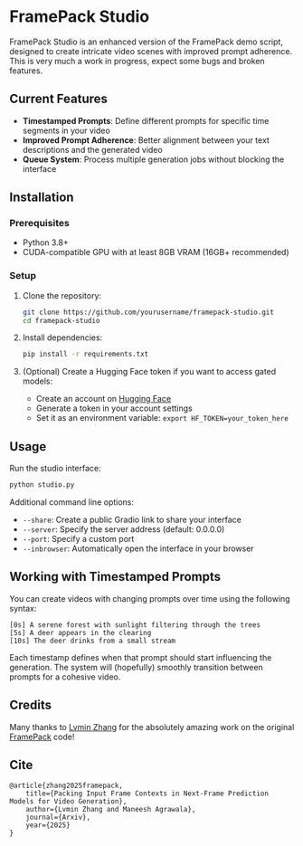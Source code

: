 # FramePack Studio

FramePack Studio is an enhanced version of the FramePack demo script, designed to create intricate video scenes with improved prompt adherence. This is very much a work in progress, expect some bugs and broken features. 

## Current Features

- **Timestamped Prompts**: Define different prompts for specific time segments in your video
- **Improved Prompt Adherence**: Better alignment between your text descriptions and the generated video
- **Queue System**: Process multiple generation jobs without blocking the interface

## Installation

### Prerequisites

- Python 3.8+
- CUDA-compatible GPU with at least 8GB VRAM (16GB+ recommended)

### Setup

1. Clone the repository:
   ```bash
   git clone https://github.com/yourusername/framepack-studio.git
   cd framepack-studio
   ```

2. Install dependencies:
   ```bash
   pip install -r requirements.txt
   ```

3. (Optional) Create a Hugging Face token if you want to access gated models:
   - Create an account on [Hugging Face](https://huggingface.co/)
   - Generate a token in your account settings
   - Set it as an environment variable: `export HF_TOKEN=your_token_here`

## Usage

Run the studio interface:

```bash
python studio.py
```

Additional command line options:
- `--share`: Create a public Gradio link to share your interface
- `--server`: Specify the server address (default: 0.0.0.0)
- `--port`: Specify a custom port
- `--inbrowser`: Automatically open the interface in your browser

## Working with Timestamped Prompts

You can create videos with changing prompts over time using the following syntax:

```
[0s] A serene forest with sunlight filtering through the trees
[5s] A deer appears in the clearing
[10s] The deer drinks from a small stream
```

Each timestamp defines when that prompt should start influencing the generation. The system will (hopefully) smoothly transition between prompts for a cohesive video.

## Credits
Many thanks to [Lvmin Zhang](https://github.com/lllyasviel) for the absolutely amazing work on the original [FramePack](https://github.com/lllyasviel/FramePack) code!

## Cite

    @article{zhang2025framepack,
        title={Packing Input Frame Contexts in Next-Frame Prediction Models for Video Generation},
        author={Lvmin Zhang and Maneesh Agrawala},
        journal={Arxiv},
        year={2025}
    }
